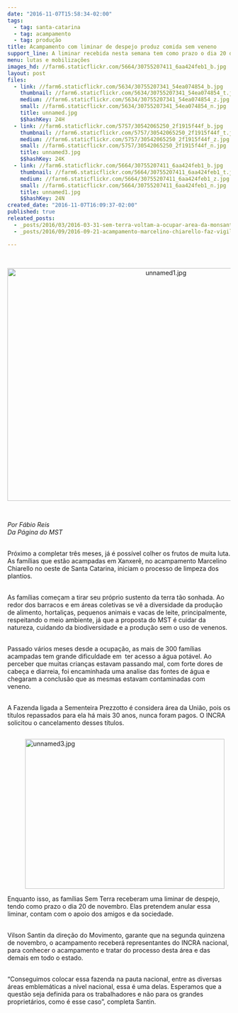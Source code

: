 ```yaml
---
date: "2016-11-07T15:58:34-02:00"
tags:
  - tag: santa-catarina
  - tag: acampamento
  - tag: produção
title: Acampamento com liminar de despejo produz comida sem veneno
support_line: A liminar recebida nesta semana tem como prazo o dia 20 de novembro para as famílias saírem da área
menu: lutas e mobilizações
images_hd: //farm6.staticflickr.com/5664/30755207411_6aa424feb1_b.jpg
layout: post
files:
  - link: //farm6.staticflickr.com/5634/30755207341_54ea074854_b.jpg
    thumbnail: //farm6.staticflickr.com/5634/30755207341_54ea074854_t.jpg
    medium: //farm6.staticflickr.com/5634/30755207341_54ea074854_z.jpg
    small: //farm6.staticflickr.com/5634/30755207341_54ea074854_n.jpg
    title: unnamed.jpg
    $$hashKey: 24H
  - link: //farm6.staticflickr.com/5757/30542065250_2f1915f44f_b.jpg
    thumbnail: //farm6.staticflickr.com/5757/30542065250_2f1915f44f_t.jpg
    medium: //farm6.staticflickr.com/5757/30542065250_2f1915f44f_z.jpg
    small: //farm6.staticflickr.com/5757/30542065250_2f1915f44f_n.jpg
    title: unnamed3.jpg
    $$hashKey: 24K
  - link: //farm6.staticflickr.com/5664/30755207411_6aa424feb1_b.jpg
    thumbnail: //farm6.staticflickr.com/5664/30755207411_6aa424feb1_t.jpg
    medium: //farm6.staticflickr.com/5664/30755207411_6aa424feb1_z.jpg
    small: //farm6.staticflickr.com/5664/30755207411_6aa424feb1_n.jpg
    title: unnamed1.jpg
    $$hashKey: 24N
created_date: "2016-11-07T16:09:37-02:00"
published: true
releated_posts:
  - _posts/2016/03/2016-03-31-sem-terra-voltam-a-ocupar-area-da-monsanto-em-santa-catarina.md
  - _posts/2016/09/2016-09-21-acampamento-marcelino-chiarello-faz-vigilia-no-foro-de-xanxere-sc.md

---
```

<p>&nbsp;</p>

<p style="text-align:center"><img alt="unnamed1.jpg" height="525" src="//farm6.staticflickr.com/5664/30755207411_6aa424feb1_b.jpg" width="700" /></p>

<p>&nbsp;</p>

<p><em>Por F&aacute;bio Reis<br />
Da P&aacute;gina do MST</em></p>

<p><br />
Pr&oacute;ximo a completar tr&ecirc;s meses, j&aacute; &eacute; poss&iacute;vel colher os frutos de muita luta. As fam&iacute;lias que est&atilde;o acampadas em Xanxer&ecirc;, no acampamento Marcelino Chiarello no oeste de Santa Catarina, iniciam o processo de limpeza dos plantios.</p>

<p><br />
As fam&iacute;lias come&ccedil;am a tirar seu pr&oacute;prio sustento da terra t&atilde;o sonhada. Ao redor dos barracos e em &aacute;reas coletivas se v&ecirc; a diversidade da produ&ccedil;&atilde;o de alimento, hortali&ccedil;as, pequenos animais e vacas de leite, principalmente, respeitando o meio ambiente, j&aacute; que a proposta do MST &eacute; cuidar da natureza, cuidando da biodiversidade e a produ&ccedil;&atilde;o sem o uso de venenos.</p>

<p><br />
Passado v&aacute;rios meses desde a ocupa&ccedil;&atilde;o, as mais de 300 fam&iacute;lias acampadas tem grande dificuldade em &nbsp;ter acesso a&nbsp;&aacute;gua pot&aacute;vel. Ao perceber&nbsp;que muitas crian&ccedil;as estavam passando mal, com forte dores de cabe&ccedil;a e diarreia, foi encaminhada uma analise das fontes de &aacute;gua e chegaram a conclus&atilde;o que as mesmas estavam contaminadas com veneno.&nbsp;</p>

<p><br />
A Fazenda ligada a Sementeira Prezzotto &eacute; considera &aacute;rea da Uni&atilde;o, pois os t&iacute;tulos repassados para ela h&aacute; mais 30 anos, nunca&nbsp;foram pagos. O INCRA solicitou o cancelamento desses t&iacute;tulos.</p>

<figure class="image" style="float:left"><img alt="unnamed3.jpg" height="338" src="//farm6.staticflickr.com/5757/30542065250_2f1915f44f_b.jpg" width="450" />
<figcaption></figcaption>
</figure>

<p><br />
Enquanto isso, as fam&iacute;lias Sem Terra receberam uma liminar de despejo, tendo como prazo o dia 20 de novembro. Elas pretendem anular essa liminar, contam com o apoio dos amigos e da sociedade.</p>

<p><br />
Vilson Santin da dire&ccedil;&atilde;o do Movimento, garante que na segunda quinzena de novembro, o acampamento receber&aacute; representantes do INCRA nacional, para conhecer o acampamento e tratar do processo desta &aacute;rea e das demais em todo o estado.</p>

<p><br />
&ldquo;Conseguimos colocar essa fazenda na pauta nacional, entre as diversas &aacute;reas emblem&aacute;ticas a n&iacute;vel nacional, essa &eacute; uma delas. Esperamos que a quest&atilde;o seja definida para os trabalhadores e n&atilde;o para os grandes propriet&aacute;rios, como &eacute; esse caso&rdquo;, completa Santin.</p>
